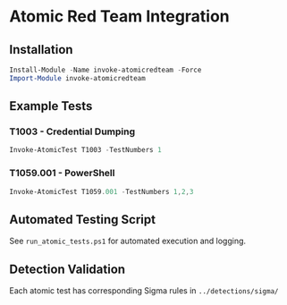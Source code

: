 # Atomic Red Team Integration

## Installation
```powershell
Install-Module -Name invoke-atomicredteam -Force
Import-Module invoke-atomicredteam
```

## Example Tests

### T1003 - Credential Dumping
```powershell
Invoke-AtomicTest T1003 -TestNumbers 1
```

### T1059.001 - PowerShell
```powershell
Invoke-AtomicTest T1059.001 -TestNumbers 1,2,3
```

## Automated Testing Script
See `run_atomic_tests.ps1` for automated execution and logging.

## Detection Validation
Each atomic test has corresponding Sigma rules in `../detections/sigma/`
